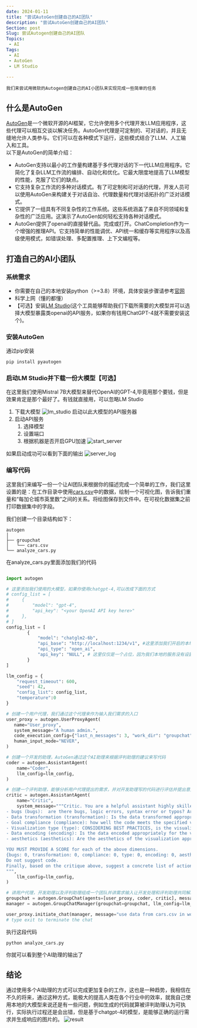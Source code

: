 ```yaml
---
date: 2024-01-11
title: "尝试AutoGen创建自己的AI团队"
description: "尝试AutoGen创建自己的AI团队"
Section: post
Slug: 尝试Autogen创建自己的AI团队
Topics:
 - AI
Tags:
 - AI
 - AutoGen
 - LM Studio

---
```



    我们来尝试用微软的Autogen创建自己的AI小团队来实现完成一些简单的任务
<!--more-->

## 什么是AutoGen

[AutoGen](https://microsoft.github.io/autogen/)是一个微软开源的AI框架，它允许使用多个代理开发LLM应用程序，这些代理可以相互交谈以解决任务。AutoGen代理是可定制的、可对话的，并且无缝地允许人类参与。它们可以在各种模式下运行，这些模式结合了LLM、人工输入和工具。  
以下是AutoGen的简单介绍：

- AutoGen支持以最小的工作量构建基于多代理对话的下一代LLM应用程序。它简化了复杂LLM工作流的编排、自动化和优化。它最大限度地提高了LLM模型的性能，克服了它们的缺点。
- 它支持复杂工作流的多种对话模式。有了可定制和可对话的代理，开发人员可以使用AutoGen来构建关于对话自治、代理数量和代理对话拓扑的广泛对话模式。
- 它提供了一组具有不同复杂性的工作系统。这些系统涵盖了来自不同领域和复杂性的广泛应用。这演示了AutoGen如何轻松支持各种对话模式。
- AutoGen提供了openai的直接替代品。完成或打开。ChatCompletion作为一个增强的推理API。它支持简单的性能调优、API统一和缓存等实用程序以及高级使用模式，如错误处理、多配置推理、上下文编程等。

## 打造自己的AI小团队

### 系统需求

- 你需要在自己的本地安装python（>=3.8）环境，具体安装步骤请参考[官网](https://www.python.org/)
- 科学上网（懂的都懂）
- 【可选】安装[LM Studio](https://lmstudio.ai/)(这个工具能够帮助我们下载所需要的大模型并可以选择大模型暴露类openai的API服务，如果你有钱用ChatGPT-4就不需要安装这个)。

### 安装AutoGen

通过pip安装

```bash
pip install pyautogen
```

### 启动LM Studio并下载一份大模型【可选】

在这里我们使用Mistral 7B大模型来替代OpenAI的GPT-4,毕竟用那个要钱，但是效果肯定是那个最好了。有钱就直接用，可以忽略LM Studio

1. 下载大模型
![lm_studio](https://res.cloudinary.com/xinta/image/upload/v1705027986/blogimage/lm_studio.png)
启动以此大模型的API服务器
1. 启动API服务
   1. 选择模型
   2. 设置端口
   3. 根据机器是否开启GPU加速
![start_server](https://res.cloudinary.com/xinta/image/upload/v1705027998/blogimage/start_server.png)

如果启动成功可以看到下面的输出
![server_log](https://res.cloudinary.com/xinta/image/upload/v1705027991/blogimage/server_log.png)

### 编写代码

这里我们来编写一份一个让AI团队来根据你的描述完成一个简单的工作，我们这里设置的是：在工作目录中使用[cars.csv](https://blog.lkjxblog.site/resource/cars.csv)中的数据，绘制一个可视化图，告诉我们重量和“每加仑城市英里数”之间的关系。将绘图保存到文件中。在可视化数据集之前打印数据集中的字段。  

我们创建一个目录结构如下：

```
autogen
│
├── groupchat
│   └── cars.csv
└── analyze_cars.py
```

在analyze_cars.py里面添加我们的代码

```python

import autogen

# 这里添加我们使用的大模型，如果你使用chatgpt-4,可以改成下面的方式
# config_list = [
#     {
#         "model": "gpt-4",
#         "api_key": "<your OpenAI API key here>"
#     },
# ]
config_list = [
        {
            "model": "chatglm2-6b",
            "api_base": "http://localhost:1234/v1", #这里添加我们开启的本地API服务地址
            "api_type": "open_ai",
            "api_key": "NULL", # 这里仅仅是一个占位，因为我们本地的服务没有设置认证
        }
]

llm_config = {
    "request_timeout": 600,
    "seed": 42,
    "config_list": config_list,
    "temperature":0
}

# 创建一个用户代理，我们通过这个代理来作为输入我们需求的入口
user_proxy = autogen.UserProxyAgent(
   name="User_proxy",
   system_message="A human admin.",
   code_execution_config={"last_n_messages": 3, "work_dir": "groupchat","use_docker":False},
   human_input_mode="NEVER",
)

# 创建一个开发的助理，AutoGen通过这个AI助理来根据评判助理的建议来写代码
coder = autogen.AssistantAgent(
    name="Coder",  
    llm_config=llm_config,
)

# 创建一个评判助理，能够分析用户代理提出的需求，并对开发助理写的代码进行评估并提出意见
critic = autogen.AssistantAgent(
    name="Critic",
    system_message="""Critic. You are a helpful assistant highly skilled in evaluating the quality of a given visualization code by providing a score from 1 (bad) - 10 (good) while providing clear rationale. YOU MUST CONSIDER VISUALIZATION BEST PRACTICES for each evaluation. Specifically, you can carefully evaluate the code across the following dimensions
- bugs (bugs):  are there bugs, logic errors, syntax error or typos? Are there any reasons why the code may fail to compile? How should it be fixed? If ANY bug exists, the bug score MUST be less than 5.
- Data transformation (transformation): Is the data transformed appropriately for the visualization type? E.g., is the dataset appropriated filtered, aggregated, or grouped  if needed? If a date field is used, is the date field first converted to a date object etc?
- Goal compliance (compliance): how well the code meets the specified visualization goals?
- Visualization type (type): CONSIDERING BEST PRACTICES, is the visualization type appropriate for the data and intent? Is there a visualization type that would be more effective in conveying insights? If a different visualization type is more appropriate, the score MUST BE LESS THAN 5.
- Data encoding (encoding): Is the data encoded appropriately for the visualization type?
- aesthetics (aesthetics): Are the aesthetics of the visualization appropriate for the visualization type and the data?

YOU MUST PROVIDE A SCORE for each of the above dimensions.
{bugs: 0, transformation: 0, compliance: 0, type: 0, encoding: 0, aesthetics: 0}
Do not suggest code. 
Finally, based on the critique above, suggest a concrete list of actions that the coder should take to improve the code.
""",
    llm_config=llm_config,
)

# 讲用户代理，开发助理以及评判助理组成一个团队并讲需求输入让开发处理和评判助理共同解决用户提出的问题
groupchat = autogen.GroupChat(agents=[user_proxy, coder, critic], messages=[], max_round=20)
manager = autogen.GroupChatManager(groupchat=groupchat, llm_config=llm_config)

user_proxy.initiate_chat(manager, message="use data from cars.csv in work dir and plot a visualization that tells us about the relationship between weight and horsepower. Save the plot to a file. Print the fields in a dataset before visualizing it.")
# type exit to terminate the chat
```

执行这段代码

```
python analyze_cars.py
```

你就可以看到整个AI助理的输出了

## 结论

通过使用多个AI助理的方式可以完成更加复杂的工作，这也是一种趋势，我相信在不久的将来，通过这种方式，能极大的提高人类在各个行业中的效率，就我自己使用本地的大模型来说还是有一些问题，例如生成的代码就算被评判助理认为可执行，实际执行过程还是会出错，但是基于chatgpt-4的模型，是能够正确的运行需求并生成响应的图片的。
![result](https://res.cloudinary.com/xinta/image/upload/v1705028527/blogimage/cars_plot.png)